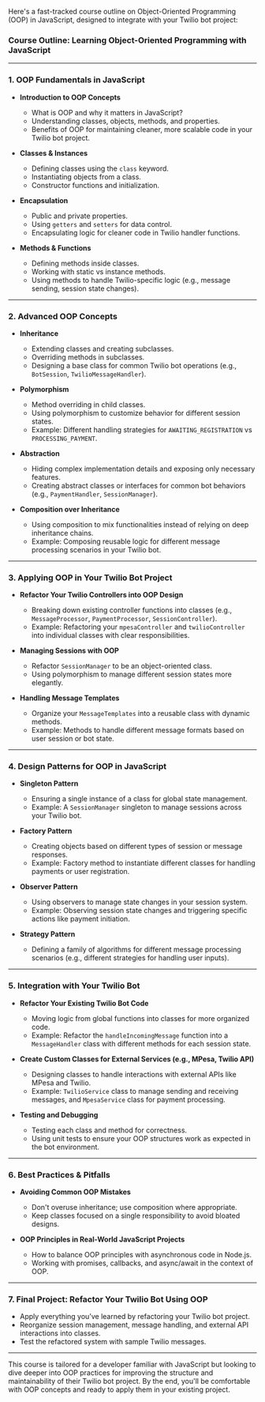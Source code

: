 Here's a fast-tracked course outline on Object-Oriented Programming (OOP) in JavaScript, designed to integrate with your Twilio bot project:

### **Course Outline: Learning Object-Oriented Programming with JavaScript**

---

### **1. OOP Fundamentals in JavaScript**
   - **Introduction to OOP Concepts**
     - What is OOP and why it matters in JavaScript?
     - Understanding classes, objects, methods, and properties.
     - Benefits of OOP for maintaining cleaner, more scalable code in your Twilio bot project.
   
   - **Classes & Instances**
     - Defining classes using the `class` keyword.
     - Instantiating objects from a class.
     - Constructor functions and initialization.

   - **Encapsulation**
     - Public and private properties.
     - Using `getters` and `setters` for data control.
     - Encapsulating logic for cleaner code in Twilio handler functions.

   - **Methods & Functions**
     - Defining methods inside classes.
     - Working with static vs instance methods.
     - Using methods to handle Twilio-specific logic (e.g., message sending, session state changes).

---

### **2. Advanced OOP Concepts**
   - **Inheritance**
     - Extending classes and creating subclasses.
     - Overriding methods in subclasses.
     - Designing a base class for common Twilio bot operations (e.g., `BotSession`, `TwilioMessageHandler`).
   
   - **Polymorphism**
     - Method overriding in child classes.
     - Using polymorphism to customize behavior for different session states.
     - Example: Different handling strategies for `AWAITING_REGISTRATION` vs `PROCESSING_PAYMENT`.

   - **Abstraction**
     - Hiding complex implementation details and exposing only necessary features.
     - Creating abstract classes or interfaces for common bot behaviors (e.g., `PaymentHandler`, `SessionManager`).
   
   - **Composition over Inheritance**
     - Using composition to mix functionalities instead of relying on deep inheritance chains.
     - Example: Composing reusable logic for different message processing scenarios in your Twilio bot.

---

### **3. Applying OOP in Your Twilio Bot Project**
   - **Refactor Your Twilio Controllers into OOP Design**
     - Breaking down existing controller functions into classes (e.g., `MessageProcessor`, `PaymentProcessor`, `SessionController`).
     - Example: Refactoring your `mpesaController` and `twilioController` into individual classes with clear responsibilities.

   - **Managing Sessions with OOP**
     - Refactor `SessionManager` to be an object-oriented class.
     - Using polymorphism to manage different session states more elegantly.

   - **Handling Message Templates**
     - Organize your `MessageTemplates` into a reusable class with dynamic methods.
     - Example: Methods to handle different message formats based on user session or bot state.

---

### **4. Design Patterns for OOP in JavaScript**
   - **Singleton Pattern**
     - Ensuring a single instance of a class for global state management.
     - Example: A `SessionManager` singleton to manage sessions across your Twilio bot.

   - **Factory Pattern**
     - Creating objects based on different types of session or message responses.
     - Example: Factory method to instantiate different classes for handling payments or user registration.

   - **Observer Pattern**
     - Using observers to manage state changes in your session system.
     - Example: Observing session state changes and triggering specific actions like payment initiation.

   - **Strategy Pattern**
     - Defining a family of algorithms for different message processing scenarios (e.g., different strategies for handling user inputs).
   
---

### **5. Integration with Your Twilio Bot**
   - **Refactor Your Existing Twilio Bot Code**
     - Moving logic from global functions into classes for more organized code.
     - Example: Refactor the `handleIncomingMessage` function into a `MessageHandler` class with different methods for each session state.

   - **Create Custom Classes for External Services (e.g., MPesa, Twilio API)**
     - Designing classes to handle interactions with external APIs like MPesa and Twilio.
     - Example: `TwilioService` class to manage sending and receiving messages, and `MpesaService` class for payment processing.

   - **Testing and Debugging**
     - Testing each class and method for correctness.
     - Using unit tests to ensure your OOP structures work as expected in the bot environment.
   
---

### **6. Best Practices & Pitfalls**
   - **Avoiding Common OOP Mistakes**
     - Don't overuse inheritance; use composition where appropriate.
     - Keep classes focused on a single responsibility to avoid bloated designs.
   
   - **OOP Principles in Real-World JavaScript Projects**
     - How to balance OOP principles with asynchronous code in Node.js.
     - Working with promises, callbacks, and async/await in the context of OOP.

---

### **7. Final Project: Refactor Your Twilio Bot Using OOP**
   - Apply everything you’ve learned by refactoring your Twilio bot project.
   - Reorganize session management, message handling, and external API interactions into classes.
   - Test the refactored system with sample Twilio messages.

---

This course is tailored for a developer familiar with JavaScript but looking to dive deeper into OOP practices for improving the structure and maintainability of their Twilio bot project. By the end, you'll be comfortable with OOP concepts and ready to apply them in your existing project.